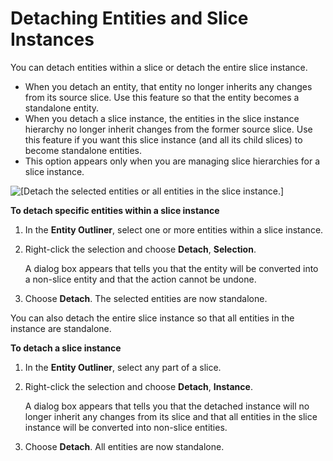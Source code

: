 # Detaching Entities and Slice Instances<a name="component-slice-detaching"></a>

You can detach entities within a slice or detach the entire slice instance\. 
+ When you detach an entity, that entity no longer inherits any changes from its source slice\. Use this feature so that the entity becomes a standalone entity\. 
+ When you detach a slice instance, the entities in the slice instance hierarchy no longer inherit changes from the former source slice\. Use this feature if you want this slice instance \(and all its child slices\) to become standalone entities\.
+ This option appears only when you are managing slice hierarchies for a slice instance\. 

![\[Detach the selected entities or all entities in the slice instance.\]](http://docs.aws.amazon.com/lumberyard/latest/userguide/images/modify-slice-detaching-entities.png)

**To detach specific entities within a slice instance**

1. In the **Entity Outliner**, select one or more entities within a slice instance\.

1. Right\-click the selection and choose **Detach**, **Selection**\.

   A dialog box appears that tells you that the entity will be converted into a non\-slice entity and that the action cannot be undone\. 

1. Choose **Detach**\. The selected entities are now standalone\.

You can also detach the entire slice instance so that all entities in the instance are standalone\.

**To detach a slice instance**

1. In the **Entity Outliner**, select any part of a slice\.

1. Right\-click the selection and choose **Detach**, **Instance**\.

   A dialog box appears that tells you that the detached instance will no longer inherit any changes from its slice and that all entities in the slice instance will be converted into non\-slice entities\. 

1. Choose **Detach**\. All entities are now standalone\.